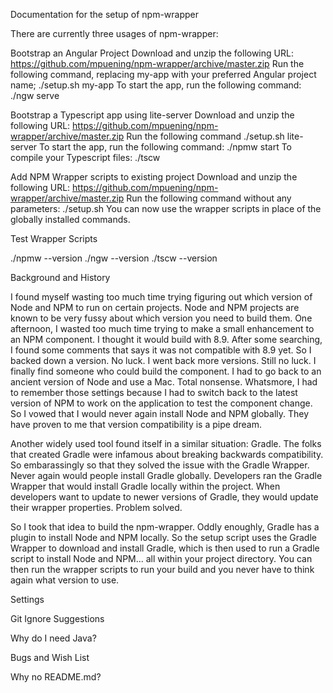 Documentation for the setup of npm-wrapper

There are currently three usages of npm-wrapper:

Bootstrap an Angular Project
Download and unzip the following URL:
https://github.com/mpuening/npm-wrapper/archive/master.zip
Run the following command, replacing my-app with your preferred Angular project name;
./setup.sh my-app
To start the app, run the following command:
./ngw serve

Bootstrap a Typescript app using lite-server
Download and unzip the following URL:
https://github.com/mpuening/npm-wrapper/archive/master.zip
Run the following command
./setup.sh lite-server
To start the app, run the following command:
./npmw start
To compile your Typescript files:
./tscw

Add NPM Wrapper scripts to existing project
Download and unzip the following URL:
https://github.com/mpuening/npm-wrapper/archive/master.zip
Run the following command without any parameters:
./setup.sh
You can now use the wrapper scripts in place of the globally installed commands.

Test Wrapper Scripts

./npmw --version
./ngw --version
./tscw --version

Background and History

I found myself wasting too much time trying figuring out which version
of Node and NPM to run on certain projects. Node and NPM projects are known
to be very fussy about which version you need to build them. One afternoon, I wasted
too much time trying to make a small enhancement to an NPM component. I thought it
would build with 8.9. After some searching, I found some comments that says it
was not compatible with 8.9 yet. So I backed down a version. No luck. I went
back more versions. Still no luck. I finally find someone who could build the
component. I had to go back to an ancient version of Node and use a Mac. Total nonsense.
Whatsmore, I had to remember those settings because I had to switch back to the
latest version of NPM to work on the application to test the component change. So I vowed
that I would never again install Node and NPM globally. They have proven to me that version
compatibility is a pipe dream. 

Another widely used tool found itself in a similar situation: Gradle. The folks
that created Gradle were infamous about breaking backwards compatibility. So
embarassingly so that they solved the issue with the Gradle Wrapper. Never
again would people install Gradle globally. Developers ran the Gradle Wrapper that
would install Gradle locally within the project. When developers want to update
to newer versions of Gradle, they would update their wrapper properties. Problem
solved.

So I took that idea to build the npm-wrapper. Oddly enoughly, Gradle has a plugin
to install Node and NPM locally. So the setup script uses the Gradle Wrapper to 
download and install Gradle, which is then used to run a Gradle script to install
Node and NPM... all within your project directory. You can then run the wrapper
scripts to run your build and you never have to think again what version to use.

Settings

Git Ignore Suggestions

Why do I need Java?

Bugs and Wish List

Why no README.md?
